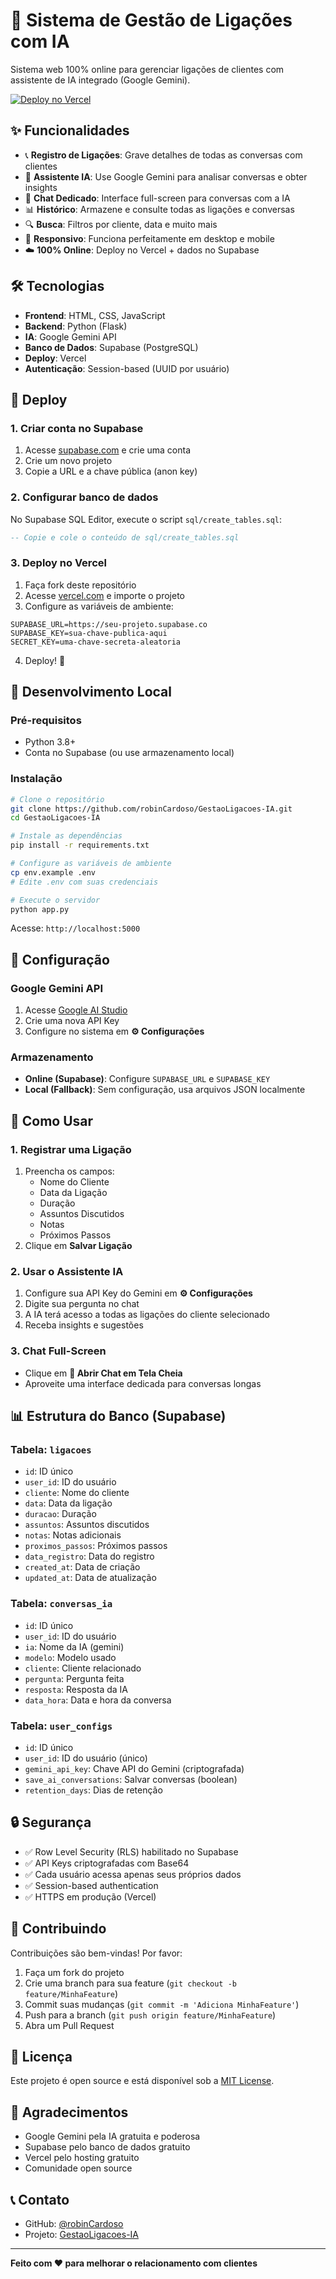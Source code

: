 # 🚀 Sistema de Gestão de Ligações com IA

Sistema web 100% online para gerenciar ligações de clientes com assistente de IA integrado (Google Gemini).

[![Deploy no Vercel](https://vercel.com/button)](https://vercel.com/import/project?template=https://github.com/robinCardoso/GestaoLigacoes-IA)

## ✨ Funcionalidades

- 📞 **Registro de Ligações**: Grave detalhes de todas as conversas com clientes
- 🤖 **Assistente IA**: Use Google Gemini para analisar conversas e obter insights
- 💬 **Chat Dedicado**: Interface full-screen para conversas com a IA
- 📊 **Histórico**: Armazene e consulte todas as ligações e conversas
- 🔍 **Busca**: Filtros por cliente, data e muito mais
- 📱 **Responsivo**: Funciona perfeitamente em desktop e mobile
- ☁️ **100% Online**: Deploy no Vercel + dados no Supabase

## 🛠️ Tecnologias

- **Frontend**: HTML, CSS, JavaScript
- **Backend**: Python (Flask)
- **IA**: Google Gemini API
- **Banco de Dados**: Supabase (PostgreSQL)
- **Deploy**: Vercel
- **Autenticação**: Session-based (UUID por usuário)

## 🚀 Deploy

### 1. Criar conta no Supabase

1. Acesse [supabase.com](https://supabase.com) e crie uma conta
2. Crie um novo projeto
3. Copie a URL e a chave pública (anon key)

### 2. Configurar banco de dados

No Supabase SQL Editor, execute o script `sql/create_tables.sql`:

```sql
-- Copie e cole o conteúdo de sql/create_tables.sql
```

### 3. Deploy no Vercel

1. Faça fork deste repositório
2. Acesse [vercel.com](https://vercel.com) e importe o projeto
3. Configure as variáveis de ambiente:

```env
SUPABASE_URL=https://seu-projeto.supabase.co
SUPABASE_KEY=sua-chave-publica-aqui
SECRET_KEY=uma-chave-secreta-aleatoria
```

4. Deploy! 🎉

## 🔧 Desenvolvimento Local

### Pré-requisitos

- Python 3.8+
- Conta no Supabase (ou use armazenamento local)

### Instalação

```bash
# Clone o repositório
git clone https://github.com/robinCardoso/GestaoLigacoes-IA.git
cd GestaoLigacoes-IA

# Instale as dependências
pip install -r requirements.txt

# Configure as variáveis de ambiente
cp env.example .env
# Edite .env com suas credenciais

# Execute o servidor
python app.py
```

Acesse: `http://localhost:5000`

## 📝 Configuração

### Google Gemini API

1. Acesse [Google AI Studio](https://makersuite.google.com/app/apikey)
2. Crie uma nova API Key
3. Configure no sistema em **⚙️ Configurações**

### Armazenamento

- **Online (Supabase)**: Configure `SUPABASE_URL` e `SUPABASE_KEY`
- **Local (Fallback)**: Sem configuração, usa arquivos JSON localmente

## 🎯 Como Usar

### 1. Registrar uma Ligação

1. Preencha os campos:
   - Nome do Cliente
   - Data da Ligação
   - Duração
   - Assuntos Discutidos
   - Notas
   - Próximos Passos
2. Clique em **Salvar Ligação**

### 2. Usar o Assistente IA

1. Configure sua API Key do Gemini em **⚙️ Configurações**
2. Digite sua pergunta no chat
3. A IA terá acesso a todas as ligações do cliente selecionado
4. Receba insights e sugestões

### 3. Chat Full-Screen

- Clique em **💬 Abrir Chat em Tela Cheia**
- Aproveite uma interface dedicada para conversas longas

## 📊 Estrutura do Banco (Supabase)

### Tabela: `ligacoes`
- `id`: ID único
- `user_id`: ID do usuário
- `cliente`: Nome do cliente
- `data`: Data da ligação
- `duracao`: Duração
- `assuntos`: Assuntos discutidos
- `notas`: Notas adicionais
- `proximos_passos`: Próximos passos
- `data_registro`: Data do registro
- `created_at`: Data de criação
- `updated_at`: Data de atualização

### Tabela: `conversas_ia`
- `id`: ID único
- `user_id`: ID do usuário
- `ia`: Nome da IA (gemini)
- `modelo`: Modelo usado
- `cliente`: Cliente relacionado
- `pergunta`: Pergunta feita
- `resposta`: Resposta da IA
- `data_hora`: Data e hora da conversa

### Tabela: `user_configs`
- `id`: ID único
- `user_id`: ID do usuário (único)
- `gemini_api_key`: Chave API do Gemini (criptografada)
- `save_ai_conversations`: Salvar conversas (boolean)
- `retention_days`: Dias de retenção

## 🔒 Segurança

- ✅ Row Level Security (RLS) habilitado no Supabase
- ✅ API Keys criptografadas com Base64
- ✅ Cada usuário acessa apenas seus próprios dados
- ✅ Session-based authentication
- ✅ HTTPS em produção (Vercel)

## 🤝 Contribuindo

Contribuições são bem-vindas! Por favor:

1. Faça um fork do projeto
2. Crie uma branch para sua feature (`git checkout -b feature/MinhaFeature`)
3. Commit suas mudanças (`git commit -m 'Adiciona MinhaFeature'`)
4. Push para a branch (`git push origin feature/MinhaFeature`)
5. Abra um Pull Request

## 📄 Licença

Este projeto é open source e está disponível sob a [MIT License](LICENSE).

## 🙏 Agradecimentos

- Google Gemini pela IA gratuita e poderosa
- Supabase pelo banco de dados gratuito
- Vercel pelo hosting gratuito
- Comunidade open source

## 📞 Contato

- GitHub: [@robinCardoso](https://github.com/robinCardoso)
- Projeto: [GestaoLigacoes-IA](https://github.com/robinCardoso/GestaoLigacoes-IA)

---

**Feito com ❤️ para melhorar o relacionamento com clientes**
